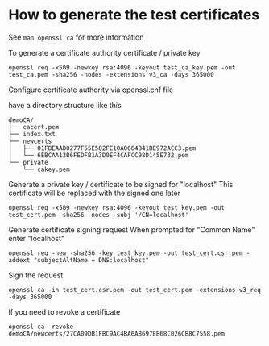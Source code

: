 # How to generate the test certificates

See `man openssl ca` for more information

To generate a certificate authority certificate / private key

    openssl req -x509 -newkey rsa:4096 -keyout test_ca_key.pem -out test_ca.pem -sha256 -nodes -extensions v3_ca -days 365000

Configure certificate authority via openssl.cnf file

have a directory structure like this

```
demoCA/
├── cacert.pem
├── index.txt
├── newcerts
│   ├── 01FBEAAD0277F55E582FE10A0664841BE972ACC3.pem
│   └── 6EBCAA13B6FEDFB1A3D0EF4CAFCC98D145E732.pem
└── private
    └── cakey.pem

```

Generate a private key / certificate to be signed for "localhost"
This certificate will be replaced with the signed one later

    openssl req -x509 -newkey rsa:4096 -keyout test_key.pem -out test_cert.pem -sha256 -nodes -subj '/CN=localhost'

Generate certificate signing request
When prompted for "Common Name" enter "localhost"

    openssl req -new -sha256 -key test_key.pem -out test_cert.csr.pem -addext "subjectAltName = DNS:localhost"

Sign the request

    openssl ca -in test_cert.csr.pem -out test_cert.pem -extensions v3_req -days 365000

If you need to revoke a certificate

    openssl ca -revoke demoCA/newcerts/27CA09DB1FBC9AC4BA6A8697EB68C026CB8C7558.pem
